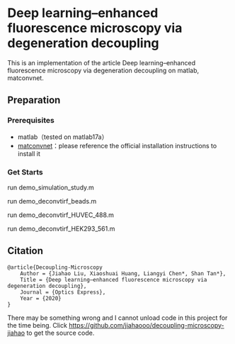# Deep learning–enhanced fluorescence microscopy via degeneration decoupling

This is an implementation of the article Deep learning–enhanced fluorescence microscopy via degeneration decoupling on matlab, matconvnet. 

## Preparation

### Prerequisites

- matlab（tested on matlab17a）
- [matconvnet](http://www.vlfeat.org/matconvnet/)：please reference the official installation instructions to install it

### Get Starts

run demo_simulation_study.m

run demo_deconvtirf_beads.m

run demo_deconvtirf_HUVEC_488.m

run demo_deconvtirf_HEK293_561.m


## Citation

```
@article{Decoupling-Microscopy
    Author = {Jiahao Liu, Xiaoshuai Huang, Liangyi Chen*, Shan Tan*},
    Title = {Deep learning–enhanced fluorescence microscopy via degeneration decoupling},
    Journal = {Optics Express},
    Year = {2020}
} 
```

There may be something wrong and I cannot unload code in this project for the time being. Click https://github.com/jiahaooo/decoupling-microscopy-jiahao to get the source code. 
